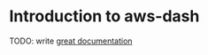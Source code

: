 # Introduction to aws-dash

TODO: write [great documentation](http://jacobian.org/writing/great-documentation/what-to-write/)
